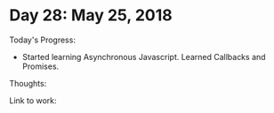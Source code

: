 # Day 28: May 25, 2018

Today's Progress: 
- Started learning Asynchronous Javascript. Learned Callbacks and Promises.

Thoughts:

Link to work: 